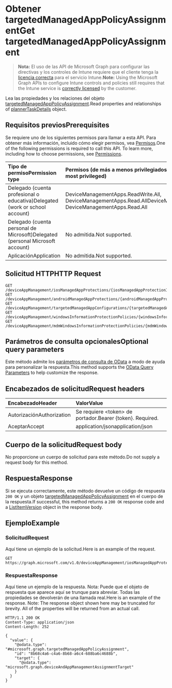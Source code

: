 # <a name="get-targetedmanagedapppolicyassignment"></a><span data-ttu-id="54723-101">Obtener targetedManagedAppPolicyAssignment</span><span class="sxs-lookup"><span data-stu-id="54723-101">Get targetedManagedAppPolicyAssignment</span></span>

> <span data-ttu-id="54723-102">**Nota:** El uso de las API de Microsoft Graph para configurar las directivas y los controles de Intune requiere que el cliente tenga la [licencia correcta](https://go.microsoft.com/fwlink/?linkid=839381) para el servicio Intune.</span><span class="sxs-lookup"><span data-stu-id="54723-102">**Note:** Using the Microsoft Graph APIs to configure Intune controls and policies still requires that the Intune service is [correctly licensed](https://go.microsoft.com/fwlink/?linkid=839381) by the customer.</span></span>

<span data-ttu-id="54723-103">Lea las propiedades y los relaciones del objeto [targetedManagedAppPolicyAssignment](../resources/intune_mam_targetedmanagedapppolicyassignment.md).</span><span class="sxs-lookup"><span data-stu-id="54723-103">Read properties and relationships of [plannerTaskDetails](../resources/intune_mam_targetedmanagedapppolicyassignment.md) object.</span></span>
## <a name="prerequisites"></a><span data-ttu-id="54723-104">Requisitos previos</span><span class="sxs-lookup"><span data-stu-id="54723-104">Prerequisites</span></span>
<span data-ttu-id="54723-p101">Se requiere uno de los siguientes permisos para llamar a esta API. Para obtener más información, incluido cómo elegir permisos, vea [Permisos](../../../concepts/permissions_reference.md).</span><span class="sxs-lookup"><span data-stu-id="54723-p101">One of the following permissions is required to call this API. To learn more, including how to choose permissions, see [Permissions](../../../concepts/permissions_reference.md).</span></span>

|<span data-ttu-id="54723-107">Tipo de permiso</span><span class="sxs-lookup"><span data-stu-id="54723-107">Permission type</span></span>|<span data-ttu-id="54723-108">Permisos (de más a menos privilegiados)</span><span class="sxs-lookup"><span data-stu-id="54723-108">Permissions (from least to most privileged)</span></span>|
|:---|:---|
|<span data-ttu-id="54723-109">Delegado (cuenta profesional o educativa)</span><span class="sxs-lookup"><span data-stu-id="54723-109">Delegated (work or school account)</span></span>|<span data-ttu-id="54723-110">DeviceManagementApps.ReadWrite.All, DeviceManagementApps.Read.All</span><span class="sxs-lookup"><span data-stu-id="54723-110">DeviceManagementApps.ReadWrite.All, DeviceManagementApps.Read.All</span></span>|
|<span data-ttu-id="54723-111">Delegado (cuenta personal de Microsoft)</span><span class="sxs-lookup"><span data-stu-id="54723-111">Delegated (personal Microsoft account)</span></span>|<span data-ttu-id="54723-112">No admitida.</span><span class="sxs-lookup"><span data-stu-id="54723-112">Not supported.</span></span>|
|<span data-ttu-id="54723-113">Aplicación</span><span class="sxs-lookup"><span data-stu-id="54723-113">Application</span></span>|<span data-ttu-id="54723-114">No admitida.</span><span class="sxs-lookup"><span data-stu-id="54723-114">Not supported.</span></span>|

## <a name="http-request"></a><span data-ttu-id="54723-115">Solicitud HTTP</span><span class="sxs-lookup"><span data-stu-id="54723-115">HTTP Request</span></span>
<!-- {
  "blockType": "ignored"
}
-->
``` http
GET /deviceAppManagement/iosManagedAppProtections/{iosManagedAppProtectionId}/assignments/{targetedManagedAppPolicyAssignmentId}
GET /deviceAppManagement/androidManagedAppProtections/{androidManagedAppProtectionId}/assignments/{targetedManagedAppPolicyAssignmentId}
GET /deviceAppManagement/targetedManagedAppConfigurations/{targetedManagedAppConfigurationId}/assignments/{targetedManagedAppPolicyAssignmentId}
GET /deviceAppManagement/windowsInformationProtectionPolicies/{windowsInformationProtectionPolicyId}/assignments/{targetedManagedAppPolicyAssignmentId}
GET /deviceAppManagement/mdmWindowsInformationProtectionPolicies/{mdmWindowsInformationProtectionPolicyId}/assignments/{targetedManagedAppPolicyAssignmentId}
```

## <a name="optional-query-parameters"></a><span data-ttu-id="54723-116">Parámetros de consulta opcionales</span><span class="sxs-lookup"><span data-stu-id="54723-116">Optional query parameters</span></span>
<span data-ttu-id="54723-117">Este método admite los [parámetros de consulta de OData](https://developer.microsoft.com/es-ES/graph/docs/overview/query_parameters) a modo de ayuda para personalizar la respuesta.</span><span class="sxs-lookup"><span data-stu-id="54723-117">This method supports the [OData Query Parameters](https://developer.microsoft.com/es-ES/graph/docs/overview/query_parameters) to help customize the response.</span></span>
## <a name="request-headers"></a><span data-ttu-id="54723-118">Encabezados de solicitud</span><span class="sxs-lookup"><span data-stu-id="54723-118">Request headers</span></span>
|<span data-ttu-id="54723-119">Encabezado</span><span class="sxs-lookup"><span data-stu-id="54723-119">Header</span></span>|<span data-ttu-id="54723-120">Valor</span><span class="sxs-lookup"><span data-stu-id="54723-120">Value</span></span>|
|:---|:---|
|<span data-ttu-id="54723-121">Autorización</span><span class="sxs-lookup"><span data-stu-id="54723-121">Authorization</span></span>|<span data-ttu-id="54723-122">Se requiere &lt;token&gt; de portador.</span><span class="sxs-lookup"><span data-stu-id="54723-122">Bearer {token}. Required.</span></span>|
|<span data-ttu-id="54723-123">Aceptar</span><span class="sxs-lookup"><span data-stu-id="54723-123">Accept</span></span>|<span data-ttu-id="54723-124">application/json</span><span class="sxs-lookup"><span data-stu-id="54723-124">application/json</span></span>|

## <a name="request-body"></a><span data-ttu-id="54723-125">Cuerpo de la solicitud</span><span class="sxs-lookup"><span data-stu-id="54723-125">Request body</span></span>
<span data-ttu-id="54723-126">No proporcione un cuerpo de solicitud para este método.</span><span class="sxs-lookup"><span data-stu-id="54723-126">Do not supply a request body for this method.</span></span>

## <a name="response"></a><span data-ttu-id="54723-127">Respuesta</span><span class="sxs-lookup"><span data-stu-id="54723-127">Response</span></span>
<span data-ttu-id="54723-128">Si se ejecuta correctamente, este método devuelve un código de respuesta `200 OK` y un objeto [targetedManagedAppPolicyAssignment](../resources/intune_mam_targetedmanagedapppolicyassignment.md) en el cuerpo de la respuesta.</span><span class="sxs-lookup"><span data-stu-id="54723-128">If successful, this method returns a `200 OK` response code and a [ListItemVersion](../resources/intune_mam_targetedmanagedapppolicyassignment.md) object in the response body.</span></span>

## <a name="example"></a><span data-ttu-id="54723-129">Ejemplo</span><span class="sxs-lookup"><span data-stu-id="54723-129">Example</span></span>
### <a name="request"></a><span data-ttu-id="54723-130">Solicitud</span><span class="sxs-lookup"><span data-stu-id="54723-130">Request</span></span>
<span data-ttu-id="54723-131">Aquí tiene un ejemplo de la solicitud.</span><span class="sxs-lookup"><span data-stu-id="54723-131">Here is an example of the request.</span></span>
``` http
GET https://graph.microsoft.com/v1.0/deviceAppManagement/iosManagedAppProtections/{iosManagedAppProtectionId}/assignments/{targetedManagedAppPolicyAssignmentId}
```

### <a name="response"></a><span data-ttu-id="54723-132">Respuesta</span><span class="sxs-lookup"><span data-stu-id="54723-132">Response</span></span>
<span data-ttu-id="54723-p102">Aquí tiene un ejemplo de la respuesta. Nota: Puede que el objeto de respuesta que aparece aquí se trunque para abreviar. Todas las propiedades se devolverán de una llamada real.</span><span class="sxs-lookup"><span data-stu-id="54723-p102">Here is an example of the response. Note: The response object shown here may be truncated for brevity. All of the properties will be returned from an actual call.</span></span>
``` http
HTTP/1.1 200 OK
Content-Type: application/json
Content-Length: 252

{
  "value": {
    "@odata.type": "#microsoft.graph.targetedManagedAppPolicyAssignment",
    "id": "8b68c4a6-c4a6-8b68-a6c4-688ba6c4688b",
    "target": {
      "@odata.type": "microsoft.graph.deviceAndAppManagementAssignmentTarget"
    }
  }
}
```



